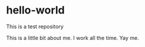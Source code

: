# hello-world
This is a test repository

This is a little bit about me. I work all the time. Yay me.
